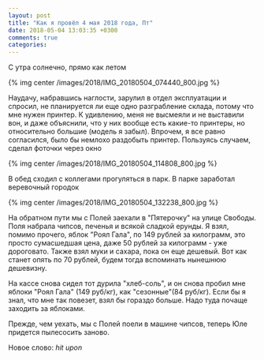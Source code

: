 ```yaml
---
layout: post
title: "Как я провёл 4 мая 2018 года, Пт"
date: 2018-05-04 13:03:35 +0300
comments: true
categories: 
---
```

С утра солнечно, прямо как летом

{% img center /images/2018/IMG_20180504_074440_800.jpg %}

Наудачу, набравшись наглости, зарулил в отдел эксплуатации и спросил, не планируется ли еще одно разграбление склада, потому что мне нужен принтер. К удивлению, меня не высмеяли и не выставили вон, и даже объяснили, что у них вообще есть какие-то принтеры, но относительно большие (модель я забыл). Впрочем, я все равно согласился, было бы немлохо раздобыть принтер. Пользуясь случаем, сделал фоточки через окно

{% img center /images/2018/IMG_20180504_114808_800.jpg %}

В обед сходил с коллегами прогуляться в парк. В парке заработал веревочный городок

{% img center /images/2018/IMG_20180504_132238_800.jpg %}




На обратном пути мы с Полей заехали в "Пятерочку" на улице Свободы. Поля набрала чипсов, печенья и всякой сладкой ерунды. Я взял, помимо прочего, яблок "Роял Гала", по 149 рублей за килограмм, это просто сумасшедшая цена, даже 50 рублей за килограмм - уже дороговато. Также взял муки и сахара, пока он еще дешевый. Вот как станет опять по 70 рублей, будем тогда вспоминать нынешнюю дешевизну.

На кассе снова сидел тот дурила "хлеб-соль", и он снова пробил мне яблоки "Роял Гала" (149 руб/кг), как "сезонные"(84 руб/кг). Если бы я знал, что мне так повезет, взял бы гораздо больше. Надо туда почаще заходить за яблоками.

Прежде, чем уехать, мы с Полей поели в машине чипсов, теперь Юле придется пылесосить заново.

Новое слово: *hit upon*
